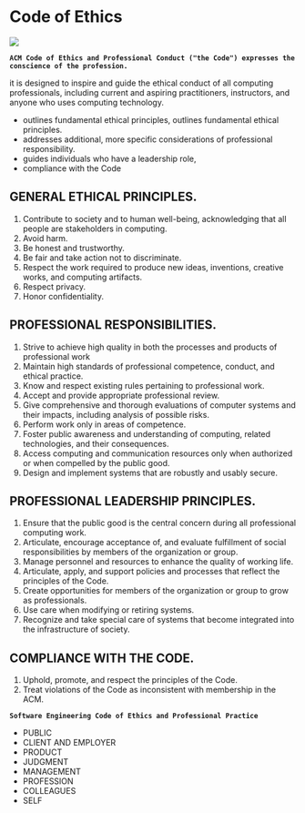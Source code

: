 
# Code of Ethics


![](https://encrypted-tbn0.gstatic.com/images?q=tbn:ANd9GcT2-3_apP9IX3xddoO6IMzJtMW4sKsOdM7878oQm8yl11gmUe_NMQ1AaX0ZIQSp09QmgNc&usqp=CAU)

**`ACM Code of Ethics and Professional Conduct ("the Code") expresses the conscience of the profession.`** 

it is designed to inspire and guide the ethical conduct of all computing professionals, including current and aspiring practitioners, instructors, and anyone who uses computing technology. 


- outlines fundamental ethical principles, outlines fundamental ethical principles. 
- addresses additional, more specific considerations of professional responsibility.
- guides individuals who have a leadership role, 
- compliance with the Code



## GENERAL ETHICAL PRINCIPLES.

1. Contribute to society and to human well-being, acknowledging that all people are stakeholders in computing.
2. Avoid harm.
3. Be honest and trustworthy.
4.  Be fair and take action not to discriminate.
5.  Respect the work required to produce new ideas, inventions, creative works, and computing artifacts.
6. Respect privacy.
7.  Honor confidentiality.


## PROFESSIONAL RESPONSIBILITIES. 
1. Strive to achieve high quality in both the processes and products of professional work
2. Maintain high standards of professional competence, conduct, and ethical practice.
3. Know and respect existing rules pertaining to professional work.
4. Accept and provide appropriate professional review.
5.  Give comprehensive and thorough evaluations of computer systems and their impacts, including analysis of possible risks.
6. Perform work only in areas of competence.
7. Foster public awareness and understanding of computing, related technologies, and their consequences.
8.  Access computing and communication resources only when authorized or when compelled by the public good.
9. Design and implement systems that are robustly and usably secure.


##  PROFESSIONAL LEADERSHIP PRINCIPLES.
1.  Ensure that the public good is the central concern during all professional computing work. 
2. Articulate, encourage acceptance of, and evaluate fulfillment of social responsibilities by members of the organization or group.
3.  Manage personnel and resources to enhance the quality of working life.
4.  Articulate, apply, and support policies and processes that reflect the principles of the Code.
5.  Create opportunities for members of the organization or group to grow as professionals.
6. Use care when modifying or retiring systems.
7.  Recognize and take special care of systems that become integrated into the infrastructure of society.

##  COMPLIANCE WITH THE CODE.
1. Uphold, promote, and respect the principles of the Code.
2. Treat violations of the Code as inconsistent with membership in the ACM.


**`Software Engineering Code of Ethics and Professional Practice`**

- PUBLIC 
- CLIENT AND EMPLOYER
- PRODUCT 
- JUDGMENT 
-  MANAGEMENT
-  PROFESSION
-  COLLEAGUES
- SELF





